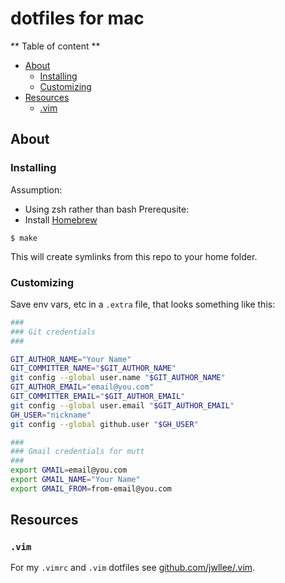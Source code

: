 # dotfiles for mac

** Table of content **
- [About](#about)
    * [Installing](#installing)
    * [Customizing](#customizing)
- [Resources](#resources)
    * [.vim](#vim)

## About
### Installing
Assumption:
- Using zsh rather than bash
Prerequsite:
- Install [Homebrew](https://brew.sh)

```console
$ make
```
This will create symlinks from this repo to your home folder.

### Customizing
Save env vars, etc in a `.extra` file, that looks something like this:
```zsh
###
### Git credentials
###

GIT_AUTHOR_NAME="Your Name"
GIT_COMMITTER_NAME="$GIT_AUTHOR_NAME"
git config --global user.name "$GIT_AUTHOR_NAME"
GIT_AUTHOR_EMAIL="email@you.com"
GIT_COMMITTER_EMAIL="$GIT_AUTHOR_EMAIL"
git config --global user.email "$GIT_AUTHOR_EMAIL"
GH_USER="nickname"
git config --global github.user "$GH_USER"

###
### Gmail credentials for mutt
###
export GMAIL=email@you.com
export GMAIL_NAME="Your Name"
export GMAIL_FROM=from-email@you.com
```

## Resources

### `.vim`
For my `.vimrc` and `.vim` dotfiles see
[github.com/jwllee/.vim](https://github.com/jwllee/.vim).
